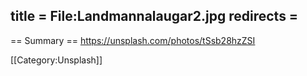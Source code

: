 title = File:Landmannalaugar2.jpg
redirects =
---

== Summary ==
https://unsplash.com/photos/tSsb28hzZSI

[[Category:Unsplash]]